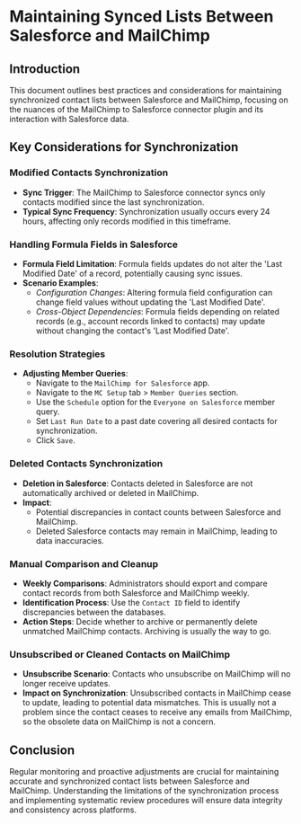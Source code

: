 # Maintaining Synced Lists Between Salesforce and MailChimp

## Introduction
This document outlines best practices and considerations for maintaining synchronized contact lists between Salesforce and MailChimp, focusing on the nuances of the MailChimp to Salesforce connector plugin and its interaction with Salesforce data.

## Key Considerations for Synchronization

### Modified Contacts Synchronization
- **Sync Trigger**: The MailChimp to Salesforce connector syncs only contacts modified since the last synchronization.
- **Typical Sync Frequency**: Synchronization usually occurs every 24 hours, affecting only records modified in this timeframe.

### Handling Formula Fields in Salesforce
- **Formula Field Limitation**: Formula fields updates do not alter the 'Last Modified Date' of a record, potentially causing sync issues.
- **Scenario Examples**:
  - _Configuration Changes_: Altering formula field configuration can change field values without updating the 'Last Modified Date'.
  - _Cross-Object Dependencies_: Formula fields depending on related records (e.g., account records linked to contacts) may update without changing the contact's 'Last Modified Date'.

### Resolution Strategies
- **Adjusting Member Queries**:
    - Navigate to the `MailChimp for Salesforce` app.
    - Navigate to the `MC Setup` tab > `Member Queries` section.
    - Use the `Schedule` option for the `Everyone on Salesforce` member query.
    - Set `Last Run Date` to a past date covering all desired contacts for synchronization.
    - Click `Save`.

### Deleted Contacts Synchronization
- **Deletion in Salesforce**: Contacts deleted in Salesforce are not automatically archived or deleted in MailChimp.
- **Impact**:
  - Potential discrepancies in contact counts between Salesforce and MailChimp.
  - Deleted Salesforce contacts may remain in MailChimp, leading to data inaccuracies.

### Manual Comparison and Cleanup
- **Weekly Comparisons**: Administrators should export and compare contact records from both Salesforce and MailChimp weekly.
- **Identification Process**: Use the `Contact ID` field to identify discrepancies between the databases.
- **Action Steps**: Decide whether to archive or permanently delete unmatched MailChimp contacts. Archiving is usually the way to go.

### Unsubscribed or Cleaned Contacts on MailChimp
- **Unsubscribe Scenario**: Contacts who unsubscribe on MailChimp will no longer receive updates.
- **Impact on Synchronization**: Unsubscribed contacts in MailChimp cease to update, leading to potential data mismatches. This is usually not a problem since the contact ceases to receive any emails from MailChimp, so the obsolete data on MailChimp is not a concern.

## Conclusion
Regular monitoring and proactive adjustments are crucial for maintaining accurate and synchronized contact lists between Salesforce and MailChimp. Understanding the limitations of the synchronization process and implementing systematic review procedures will ensure data integrity and consistency across platforms.
